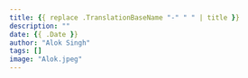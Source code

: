 ```yaml
---
title: {{ replace .TranslationBaseName "-" " " | title }}
description: ""
date: {{ .Date }}
author: "Alok Singh"
tags: []
image: "Alok.jpeg"
---
```



